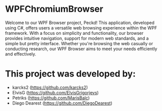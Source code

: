 # WPFChromiumBrowser

Welcome to our WPF Browser project, Peckd!
 This application, developed using C#, offers users a versatile web browsing experience within the WPF framework. With a focus on simplicity and functionality, our browser provides intuitive navigation, support for modern web standards, and a simple but pretty interface. Whether you're browsing the web casually or conducting research, our WPF Browser aims to meet your needs efficiently and effectively.

# This project was developed by:

- karcks2 (https://github.com/karcks2)
- ElvisG (https://github.com/ElvisGrigorjevs)
- Petriks (https://github.com/MarisBalc)
- Diego Dearest (https://github.com/DiegoDearest)
